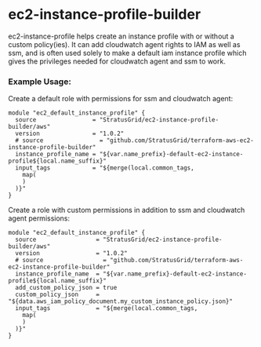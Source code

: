 # ec2-instance-profile-builder
ec2-instance-profile helps create an instance profile with or without a custom policy(ies). It can add cloudwatch agent rights to IAM as well as ssm, and is often used solely to make a default iam instance profile which gives the privileges needed for cloudwatch agent and ssm to work.

### Example Usage:
Create a default role with permissions for ssm and cloudwatch agent:
```
module "ec2_default_instance_profile" {
  source                = "StratusGrid/ec2-instance-profile-builder/aws"
  version               = "1.0.2"
  # source                = "github.com/StratusGrid/terraform-aws-ec2-instance-profile-builder"
  instance_profile_name = "${var.name_prefix}-default-ec2-instance-profile${local.name_suffix}"
  input_tags            = "${merge(local.common_tags,
    map(
    )
  )}"
}
```

Create a role with custom permissions in addition to ssm and cloudwatch agent permissions:
```
module "ec2_default_instance_profile" {
  source                 = "StratusGrid/ec2-instance-profile-builder/aws"
  version                = "1.0.2"
  # source                 = "github.com/StratusGrid/terraform-aws-ec2-instance-profile-builder"
  instance_profile_name  = "${var.name_prefix}-default-ec2-instance-profile${local.name_suffix}"
  add_custom_policy_json = true
  custom_policy_json     = "${data.aws_iam_policy_document.my_custom_instance_policy.json}"
  input_tags             = "${merge(local.common_tags,
    map(
    )
  )}"
}
```
  
